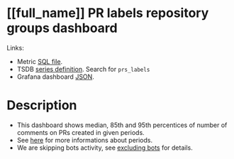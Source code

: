 <h1 id="kubernetes-dashboard">[[full_name]] PR labels repository groups dashboard</h1>
<p>Links:</p>
<ul>
<li>Metric <a href="https://github.com/cncf/devstats/blob/master/metrics/kubernetes/prs_labels.sql" target="_blank">SQL file</a>.</li>
<li>TSDB <a href="https://github.com/cncf/devstats/blob/master/metrics/kubernetes/metrics.yaml" target="_blank">series definition</a>. Search for <code>prs_labels</code></li>
<li>Grafana dashboard <a href="https://github.com/cncf/devstats/blob/master/grafana/dashboards/kubernetes/prs-labels-repository-groups.json" target="_blank">JSON</a>.</li>
</ul>
<h1 id="description">Description</h1>
<ul>
<li>This dashboard shows median, 85th and 95th percentices of number of comments on PRs created in given periods.</li>
<li>See <a href="https://github.com/cncf/devstats/blob/master/docs/periods.md" target="_blank">here</a> for more informations about periods.</li>
<li>We are skipping bots activity, see <a href="https://github.com/cncf/devstats/blob/master/docs/excluding_bots.md" target="_blank">excluding bots</a> for details.</li>
</ul>
